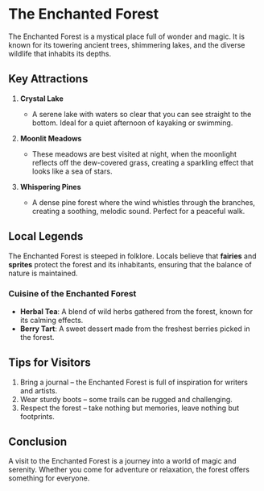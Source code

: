 # The Enchanted Forest

The Enchanted Forest is a mystical place full of wonder and magic. It is known for its towering ancient trees, shimmering lakes, and the diverse wildlife that inhabits its depths.

## Key Attractions

1. **Crystal Lake**

   - A serene lake with waters so clear that you can see straight to the bottom. Ideal for a quiet afternoon of kayaking or swimming.

2. **Moonlit Meadows**

   - These meadows are best visited at night, when the moonlight reflects off the dew-covered grass, creating a sparkling effect that looks like a sea of stars.

3. **Whispering Pines**
   - A dense pine forest where the wind whistles through the branches, creating a soothing, melodic sound. Perfect for a peaceful walk.

## Local Legends

The Enchanted Forest is steeped in folklore. Locals believe that **fairies** and **sprites** protect the forest and its inhabitants, ensuring that the balance of nature is maintained.

### Cuisine of the Enchanted Forest

- **Herbal Tea**: A blend of wild herbs gathered from the forest, known for its calming effects.
- **Berry Tart**: A sweet dessert made from the freshest berries picked in the forest.

## Tips for Visitors

1. Bring a journal – the Enchanted Forest is full of inspiration for writers and artists.
2. Wear sturdy boots – some trails can be rugged and challenging.
3. Respect the forest – take nothing but memories, leave nothing but footprints.

## Conclusion

A visit to the Enchanted Forest is a journey into a world of magic and serenity. Whether you come for adventure or relaxation, the forest offers something for everyone.
